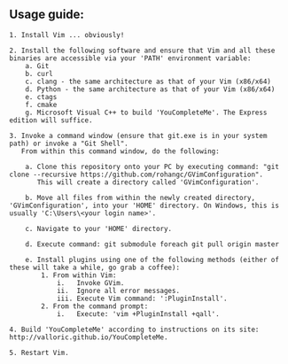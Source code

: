 Usage guide:
-----------
    1. Install Vim ... obviously!

    2. Install the following software and ensure that Vim and all these binaries are accessible via your 'PATH' environment variable:
        a. Git
        b. curl
        c. clang - the same architecture as that of your Vim (x86/x64)
        d. Python - the same architecture as that of your Vim (x86/x64)
        e. ctags
        f. cmake
        g. Microsoft Visual C++ to build 'YouCompleteMe'. The Express edition will suffice.

    3. Invoke a command window (ensure that git.exe is in your system path) or invoke a "Git Shell".
       From within this command window, do the following:

        a. Clone this repository onto your PC by executing command: "git clone --recursive https://github.com/rohangc/GVimConfiguration".
           This will create a directory called 'GVimConfiguration'.

        b. Move all files from within the newly created directory, 'GVimConfiguration', into your 'HOME' directory. On Windows, this is usually 'C:\Users\<your login name>'.

        c. Navigate to your 'HOME' directory.

        d. Execute command: git submodule foreach git pull origin master

        e. Install plugins using one of the following methods (either of these will take a while, go grab a coffee):
            1. From within Vim:
                i.   Invoke GVim.
                ii.  Ignore all error messages.
                iii. Execute Vim command: ':PluginInstall'.
            2. From the command prompt:
                i.   Execute: 'vim +PluginInstall +qall'.

    4. Build 'YouCompleteMe' according to instructions on its site: http://valloric.github.io/YouCompleteMe.

    5. Restart Vim.
